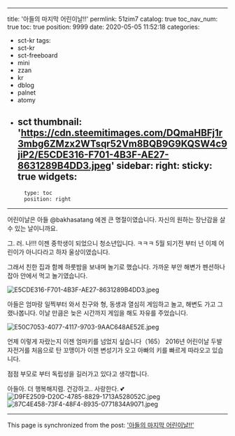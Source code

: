 
---
title: '아들의 마지막 어린이날!!'
permlink: 51zim7
catalog: true
toc_nav_num: true
toc: true
position: 9999
date: 2020-05-05 11:52:18
categories:
- sct-kr
tags:
- sct-kr
- sct-freeboard
- mini
- zzan
- kr
- dblog
- palnet
- atomy
- sct
thumbnail: 'https://cdn.steemitimages.com/DQmaHBFj1r3mbg6ZMzx2WTsqr52Vm8BQB9G9KQSW4c9jiP2/E5CDE316-F701-4B3F-AE27-8631289B4DD3.jpeg'
sidebar:
    right:
        sticky: true
widgets:
    -
        type: toc
        position: right
---


어린이날은 아들 @bakhasatang 에겐 큰 명절이였습니다. 
자신의 원하는 장난감을 살수 있는 날이니까요. 

그. 러. 나!!!
이젠 중학생이 되었으니 청소년입니다.  ㅋㅋㅋ
5월 되기전 부터 넌 이제 어린이가 아니다라고 하자 울상이였습니다.  

그래서 친한 집과 함께 하룻밤을 보내며 놀기로 했습니다.  가까운 부안 해변가 펜션하나 잡아 안에서 먹고 놀기였습니다. 

![E5CDE316-F701-4B3F-AE27-8631289B4DD3.jpeg](https://cdn.steemitimages.com/DQmaHBFj1r3mbg6ZMzx2WTsqr52Vm8BQB9G9KQSW4c9jiP2/E5CDE316-F701-4B3F-AE27-8631289B4DD3.jpeg)

아들은 엄마랑 일찍부터 와서 친구와 형, 동생과 열심히 게임하고 놀고, 해변도 가고 그랬나봅니다.  이날 만큼은 늦은 시간까지 게임을 해도 자유를 주었습니다. 

![E50C7053-4077-4117-9703-9AAC648AE52E.jpeg](https://cdn.steemitimages.com/DQmRoWwNMFuxBVeLzTa8xvFUrSLxmThZ7CRWCX7pcNijnoz/E50C7053-4077-4117-9703-9AAC648AE52E.jpeg)

언제 이렇게 자랐는지 이젠 엄마키를 넘었지 싶습니다（165）
2016년 어린이날 두발자전거를 처음으로 탄 꼬맹이가 이젠 변성기가 오고 아빠의 키를 빠르게 따라오고 있습니다. 

점점 부모로 부터 독립성을 길러가고 있다고 생각합니다.  

아들아.  더 행복해지렴. 건강하고.. 사랑한다. 💕 
![D9FE2509-D20C-4785-8829-1713A528052C.jpeg](https://cdn.steemitimages.com/DQmVsnE1tqvvmFGtjd8ZPChnhjNPTAPw4R5sgYp9ieC9Co4/D9FE2509-D20C-4785-8829-1713A528052C.jpeg)
![87C4E458-73F4-48F4-8935-0771834A9071.jpeg](https://cdn.steemitimages.com/DQmScAoxG1RbbAoazviKZ1Wx9omF8WWxRgZBYywRjZ1AFQD/87C4E458-73F4-48F4-8935-0771834A9071.jpeg)

- - -

This page is synchronized from the post: ['아들의 마지막 어린이날!!'](https://steemit.com/@kingbit/51zim7)
